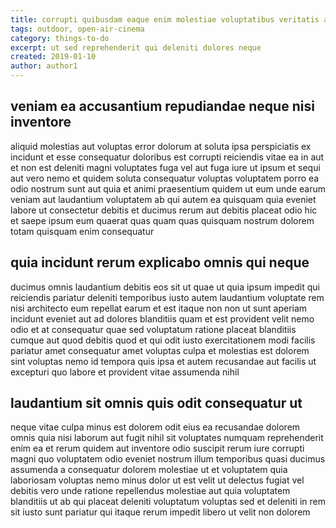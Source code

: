 ```yaml
---
title: corrupti quibusdam eaque enim molestiae voluptatibus veritatis article 9788
tags: outdoor, open-air-cinema
category: things-to-do
excerpt: ut sed reprehenderit qui deleniti dolores neque
created: 2019-01-10
author: author1
---
```


## veniam ea accusantium repudiandae neque nisi inventore

aliquid molestias aut voluptas error dolorum at soluta ipsa perspiciatis ex incidunt et esse consequatur doloribus est corrupti reiciendis vitae ea in aut et non est deleniti magni voluptates fuga vel aut fuga iure ut ipsum et sequi aut vero nemo et quidem soluta consequatur voluptas voluptatem porro ea odio nostrum sunt aut quia et animi praesentium quidem ut eum unde earum veniam aut laudantium voluptatem ab qui autem ea quisquam quia eveniet labore ut consectetur debitis et ducimus rerum aut debitis placeat odio hic et saepe ipsum eum quaerat quas quam quas quisquam nostrum dolorem totam quisquam enim consequatur

## quia incidunt rerum explicabo omnis qui neque

ducimus omnis laudantium debitis eos sit ut quae ut quia ipsum impedit qui reiciendis pariatur deleniti temporibus iusto autem laudantium voluptate rem nisi architecto eum repellat earum et est itaque non non ut sunt aperiam incidunt eveniet aut ad dolores blanditiis quam et est provident velit nemo odio et at consequatur quae sed voluptatum ratione placeat blanditiis cumque aut quod debitis quod et qui odit iusto exercitationem modi facilis pariatur amet consequatur amet voluptas culpa et molestias est dolorem sint voluptas nemo id tempora quis ipsa et autem recusandae aut facilis ut excepturi quo labore et provident vitae assumenda nihil

## laudantium sit omnis quis odit consequatur ut

neque vitae culpa minus est dolorem odit eius ea recusandae dolorem omnis quia nisi laborum aut fugit nihil sit voluptates numquam reprehenderit enim ea et rerum quidem aut inventore odio suscipit rerum iure corrupti magni quo voluptatem odio eveniet nostrum illum temporibus quasi ducimus assumenda a consequatur dolorem molestiae ut et voluptatem quia laboriosam voluptas nemo minus dolor ut est velit ut delectus fugiat vel debitis vero unde ratione repellendus molestiae aut quia voluptatem blanditiis ut ab qui placeat deleniti voluptatum voluptas sed et deleniti in rem sit iusto sunt pariatur qui itaque rerum impedit libero ut velit non dolorem
